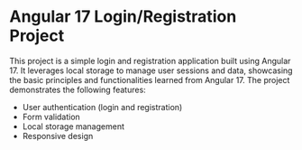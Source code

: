 # Angular 17 Login/Registration Project

This project is a simple login and registration application built using Angular 17. It leverages local storage to manage user sessions and data, showcasing the basic principles and functionalities learned from Angular 17. The project demonstrates the following features:

- User authentication (login and registration)
- Form validation
- Local storage management
- Responsive design
